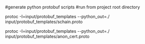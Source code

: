 #generate python protobuf scripts
#run from project root directory

protoc -I=input/protobuf_templates --python_out=./ input/protobuf_templates/schain.proto

protoc -I=input/protobuf_templates --python_out=./ input/protobuf_templates/anon_cert.proto